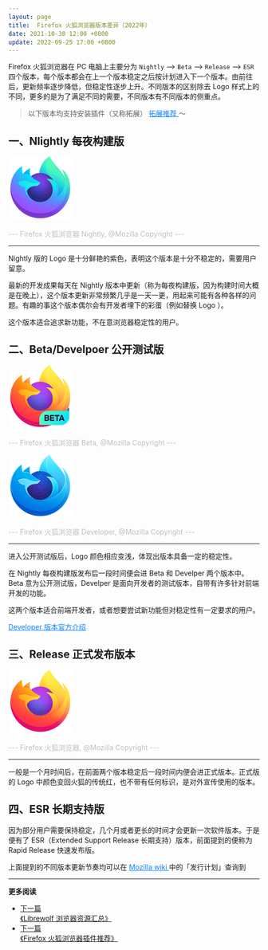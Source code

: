 ```yaml
---
layout: page
title:  Firefox 火狐浏览器版本差异（2022年）
date: 2021-10-30 12:00 +0800
update: 2022-09-25 17:00 +0800
---
```


Firefox 火狐浏览器在 PC 电脑上主要分为 ```Nightly``` --> ```Beta``` --> ```Release``` --> ```ESR``` 四个版本，每个版本都会在上一个版本稳定之后按计划进入下一个版本。由前往后，更新频率逐步降低，但稳定性逐步上升。不同版本的区别除去 Logo 样式上的不同，更多的是为了满足不同的需要，不同版本有不同版本的侧重点。

> 以下版本均支持安装插件（又称拓展） <a href="/special/firefox/addons/" style="color: #0c82ff;" target="_blank"> 拓展推荐 </a> ～

## 一、Nlightly 每夜构建版

<img src="/img/special/firefox/Fx-Browser-Nightly-icon-fullColor-128.png" alt="Firefox 火狐浏览器 Nightly" title="Firefox 火狐浏览器 Beta" />

<font color="#bfbfbf">--- Firefox 火狐浏览器 Nightly, @Mozilla Copyright --- </font>

 ---

Nightly 版的 Logo 是十分鲜艳的紫色，表明这个版本是十分不稳定的，需要用户留意。

最新的开发成果每天在 Nightly 版本中更新（称为每夜构建版，因为构建时间大概是在晚上），这个版本更新非常频繁几乎是一天一更，用起来可能有各种各样的问题。有趣的事这个版本偶尔会有开发者埋下的彩蛋（例如替换 Logo ）。

这个版本适合追求新功能，不在意浏览器稳定性的用户。

## 二、Beta/Develpoer 公开测试版

<img src="/img/special/firefox/Fx-Browser-Beta-icon-fullColor-128.png" alt="Firefox 火狐浏览器 Beta" title="Firefox 火狐浏览器 Beta" />

<font color="#bfbfbf">--- Firefox 火狐浏览器 Beta, @Mozilla Copyright --- </font>

<img src="/img/special/firefox/Fx-Browser-Developer-icon-fullColor-128.png" alt="Firefox 火狐浏览器 Developer" title="Firefox 火狐浏览器 Developer" />

<font color="#bfbfbf">--- Firefox 火狐浏览器 Developer, @Mozilla Copyright --- </font>

 ---

进入公开测试版后，Logo 颜色相应变浅，体现出版本具备一定的稳定性。

在 Nightly 每夜构建版发布后一段时间便会进 Beta 和 Develper 两个版本中。Beta 意为公开测试版，Develper 是面向开发者的测试版本，自带有许多针对前端开发的功能。

这两个版本适合前端开发者，或者想要尝试新功能但对稳定性有一定要求的用户。

<a href="https://www.mozilla.org/zh-CN/firefox/developer/" rel="nofollow" style="color: #0c82ff;">Developer 版本官方介绍</a>

## 三、Release 正式发布版本

<img src="/img/special/firefox/Fx-Browser-icon-fullColor-128.png" alt="Firefox 火狐浏览器" title="Firefox 火狐浏览器" />

<font color="#bfbfbf">--- Firefox 火狐浏览器, @Mozilla Copyright --- </font>

 ---

一般是一个月时间后，在前面两个版本稳定后一段时间内便会进正式版本。正式版的 Logo 中颜色变回火狐的传统红，也不带有任何标识，是对外宣传使用的版本。

## 四、ESR 长期支持版

因为部分用户需要保持稳定，几个月或者更长的时间才会更新一次软件版本。于是便有了 ESR（Extended Support Release 长期支持）版本，前面提到的便称为 Rapid Release 快速发布版。 

上面提到的不同版本更新节奏均可以在 <a href="https://wiki.mozilla.org/Release_Management/Calendar" rel="nofollow" style="color: #0c82ff;"> Mozilla wiki </a> 中的「发行计划」查询到

---

**更多阅读**

<div class="row">
    <div class="col-lg-8 col-lg-offset-2
    col-md-10 col-md-offset-1
    post-container">
        <ul class="pager">
            <li class="previous">
                <a href="/special/firefox/librewolf/" target="_blank" data-toggle="tooltip" data-placement="top"
                    title="《Librewolf 浏览器资源汇总》">
                    下一篇<br>
                    <span>《Librewolf 浏览器资源汇总》</span>
                </a>
            </li>
            <li class="next">
                <a href="/special/firefox/addons/" target="_blank" data-toggle="tooltip" data-placement="top"
                    title="《Firefox 火狐浏览器插件推荐》">
                    下一篇<br>
                    <span>《Firefox 火狐浏览器插件推荐》</span>
                </a>
            </li>
        </ul>
    </div>
</div>
